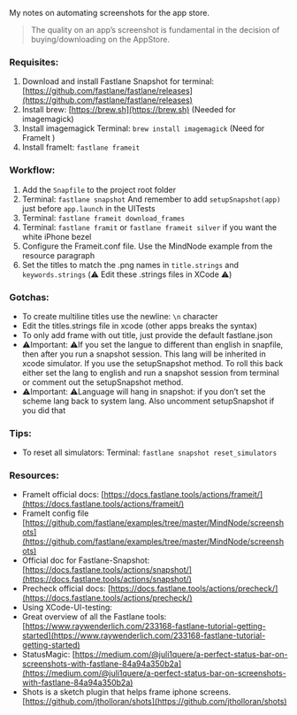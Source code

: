 My notes on automating screenshots for the app store<!--more-->.

> The quality on an app’s screenshot is fundamental in the decision of buying/downloading on the AppStore.

### Requisites:
1. Download and install Fastlane Snapshot for terminal: [https://github.com/fastlane/fastlane/releases](https://github.com/fastlane/fastlane/releases)  
2. Install brew: [https://brew.sh](https://brew.sh) (Needed for imagemagick)
3. Install imagemagick Terminal: `brew install imagemagick` (Need for FrameIt )
4. Install frameIt: `fastlane frameit`  

### Workflow:
1. Add the `Snapfile` to the project root folder
1. Terminal: `fastlane snapshot` And remember to add `setupSnapshot(app)` just before `app.launch` in the UITests
2. Terminal: `fastlane frameit download_frames`
3. Terminal: `fastlane framit` or `fastlane frameit silver` if you want the white iPhone bezel
4. Configure the Frameit.conf file. Use the MindNode example from the resource paragraph
5. Set the titles to match the .png names in `title.strings` and `keywords.strings`  (⚠️️ Edit these .strings files in XCode ⚠️️)

### Gotchas:
- To create multiline titles use the newline: `\n` character
- Edit the titles.strings file in xcode (other apps breaks the syntax)
- To only add frame with out title, just provide the default fastlane.json
- ⚠️Important: ⚠️If you set the langue to different than english in snapfile, then after you run a snapshot session. This lang will be inherited in xcode simulator. If you use the setupSnapshot method. To roll this back either set the lang to english and run a snapshot session from terminal or comment out the setupSnapshot method.
- ⚠️Important: ⚠️Language will hang in snapshot: if you don’t set the scheme lang back to system lang. Also uncomment setupSnapshot if you did that 
### Tips:
- To reset all simulators: Terminal: `fastlane snapshot reset_simulators`

### Resources:
- FrameIt official docs: [https://docs.fastlane.tools/actions/frameit/](https://docs.fastlane.tools/actions/frameit/)
- FrameIt config file [https://github.com/fastlane/examples/tree/master/MindNode/screenshots](https://github.com/fastlane/examples/tree/master/MindNode/screenshots)
- Official doc for Fastlane-Snapshot: [https://docs.fastlane.tools/actions/snapshot/](https://docs.fastlane.tools/actions/snapshot/)
- Precheck official docs: [https://docs.fastlane.tools/actions/precheck/](https://docs.fastlane.tools/actions/precheck/)
- Using XCode-UI-testing:
- Great overview of all the Fastlane tools: [https://www.raywenderlich.com/233168-fastlane-tutorial-getting-started](https://www.raywenderlich.com/233168-fastlane-tutorial-getting-started)
- StatusMagic: [https://medium.com/@juli1quere/a-perfect-status-bar-on-screenshots-with-fastlane-84a94a350b2a](https://medium.com/@juli1quere/a-perfect-status-bar-on-screenshots-with-fastlane-84a94a350b2a)
- Shots is a sketch plugin that helps frame iphone screens. [https://github.com/jtholloran/shots](https://github.com/jtholloran/shots)
